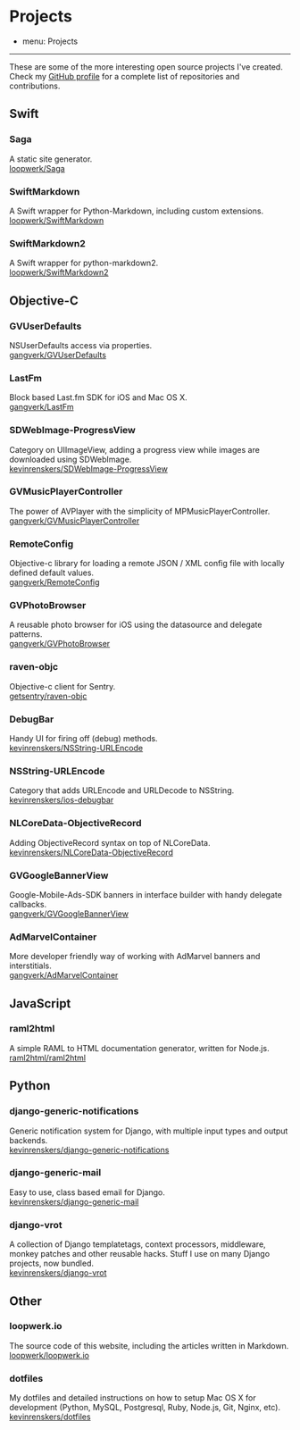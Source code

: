 # Projects
- menu: Projects
---------------------

These are some of the more interesting open source projects I've created. Check my [GitHub profile](https://github.com/kevinrenskers) for a complete list of repositories and contributions.


## Swift

### Saga
A static site generator.  
[loopwerk/Saga](https://github.com/loopwerk/Saga)

### SwiftMarkdown
A Swift wrapper for Python-Markdown, including custom extensions.  
[loopwerk/SwiftMarkdown](https://github.com/loopwerk/SwiftMarkdown)

### SwiftMarkdown2
A Swift wrapper for python-markdown2.  
[loopwerk/SwiftMarkdown2](https://github.com/loopwerk/SwiftMarkdown2)


## Objective-C

### GVUserDefaults
NSUserDefaults access via properties.  
[gangverk/GVUserDefaults](https://github.com/gangverk/GVUserDefaults)

### LastFm
Block based Last.fm SDK for iOS and Mac OS X.  
[gangverk/LastFm](https://github.com/gangverk/LastFm)

### SDWebImage-ProgressView
Category on UIImageView, adding a progress view while images are downloaded using SDWebImage.  
[kevinrenskers/SDWebImage-ProgressView](https://github.com/kevinrenskers/SDWebImage-ProgressView)

### GVMusicPlayerController
The power of AVPlayer with the simplicity of MPMusicPlayerController.  
[gangverk/GVMusicPlayerController](https://github.com/gangverk/GVMusicPlayerController)

### RemoteConfig
Objective-c library for loading a remote JSON / XML config file with locally defined default values.  
[gangverk/RemoteConfig](https://github.com/gangverk/RemoteConfig)

### GVPhotoBrowser
A reusable photo browser for iOS using the datasource and delegate patterns.  
[gangverk/GVPhotoBrowser](https://github.com/gangverk/GVPhotoBrowser)

### raven-objc
Objective-c client for Sentry.  
[getsentry/raven-objc](https://github.com/getsentry/raven-objc)

### DebugBar
Handy UI for firing off (debug) methods.  
[kevinrenskers/NSString-URLEncode](https://github.com/kevinrenskers/NSString-URLEncode)

### NSString-URLEncode
Category that adds URLEncode and URLDecode to NSString.  
[kevinrenskers/ios-debugbar](https://github.com/kevinrenskers/ios-debugbar)

### NLCoreData-ObjectiveRecord
Adding ObjectiveRecord syntax on top of NLCoreData.  
[kevinrenskers/NLCoreData-ObjectiveRecord](https://github.com/kevinrenskers/NLCoreData-ObjectiveRecord)

### GVGoogleBannerView
Google-Mobile-Ads-SDK banners in interface builder with handy delegate callbacks.  
[gangverk/GVGoogleBannerView](https://github.com/gangverk/GVGoogleBannerView)

### AdMarvelContainer
More developer friendly way of working with AdMarvel banners and interstitials.  
[gangverk/AdMarvelContainer](https://github.com/gangverk/AdMarvelContainer)


## JavaScript

### raml2html
A simple RAML to HTML documentation generator, written for Node.js.  
[raml2html/raml2html](https://github.com/raml2html/raml2html)


## Python

### django-generic-notifications
Generic notification system for Django, with multiple input types and output backends.  
[kevinrenskers/django-generic-notifications](https://github.com/kevinrenskers/django-generic-notifications)

### django-generic-mail
Easy to use, class based email for Django.  
[kevinrenskers/django-generic-mail](https://github.com/kevinrenskers/django-generic-mail)

### django-vrot
A collection of Django templatetags, context processors, middleware, monkey patches and other reusable hacks. 
Stuff I use on many Django projects, now bundled.  
[kevinrenskers/django-vrot](https://github.com/kevinrenskers/django-vrot)


## Other

### loopwerk.io
The source code of this website, including the articles written in Markdown.  
[loopwerk/loopwerk.io](https://github.com/loopwerk/loopwerk.io)

### dotfiles
My dotfiles and detailed instructions on how to setup Mac OS X for development (Python, MySQL, Postgresql, Ruby, Node.js, Git, Nginx, etc).  
[kevinrenskers/dotfiles](https://github.com/kevinrenskers/dotfiles)
